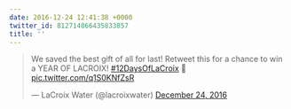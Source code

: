 ```yaml
---
date: 2016-12-24 12:41:38 +0000
twitter_id: 812714866435833857
title: ''
---
```


<blockquote class="twitter-tweet"><p lang="en" dir="ltr">We saved the best gift of all for last! Retweet this for a chance to win a YEAR OF LACROIX! <a href="https://twitter.com/hashtag/12DaysOfLaCroix?src=hash&amp;ref_src=twsrc%5Etfw">#12DaysOfLaCroix</a> 🎉 <a href="https://t.co/q1S0KNfZsR">pic.twitter.com/q1S0KNfZsR</a></p>&mdash; LaCroix Water (@lacroixwater) <a href="https://twitter.com/lacroixwater/status/812686426039058432?ref_src=twsrc%5Etfw">December 24, 2016</a></blockquote>
<script async src="https://platform.twitter.com/widgets.js" charset="utf-8"></script>
